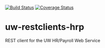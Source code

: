 [![Build Status](https://api.travis-ci.org/uw-it-aca/uw-restclients-hrp.svg?branch=master)](https://travis-ci.org/uw-it-aca/uw-restclients-hrp)
[![Coverage Status](https://coveralls.io/repos/uw-it-aca/uw-restclients-hrp/badge.png?branch=master)](https://coveralls.io/r/uw-it-aca/uw-restclients-hrp?branch=master)

# uw-restclients-hrp
REST client for the UW HR/Payroll Web Service
